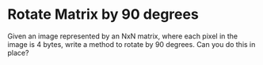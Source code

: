 # Rotate Matrix by 90 degrees
 Given an image represented by an NxN matrix, where each pixel in the image is 4 bytes, write a method to rotate by 90 degrees. Can you do this in place?
